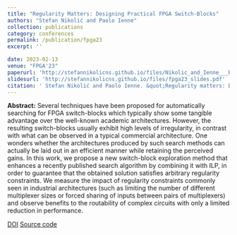 ```yaml
---
title: "Regularity Matters: Designing Practical FPGA Switch-Blocks"
authors: "Stefan Nikolić and Paolo Ienne"
collection: publications
category: conferences
permalink: /publication/fpga23
excerpt: ''

date: 2023-02-13
venue: "FPGA'23"
paperurl: 'http://stefannikolicns.github.io/files/Nikolic_and_Ienne___Regularity_Matters_Designing_Practical_FPGA_Switch_Blocks___2023.pdf'
slidesurl: 'http://stefannikolicns.github.io/files/fpga23_slides.pdf'
citation: ' Stefan Nikolić and Paolo Ienne. &quot;Regularity matters: Designing practical FPGA switch-blocks&quot;. In Proceedings of the 2023 ACM/SIGDA International Symposium on Field-Programmable Gate Arrays, 2 2023'
---
```


**Abstract:** Several techniques have been proposed for automatically searching for FPGA switch-blocks which typically show some tangible advantage over the well-known academic architectures. However, the resulting switch-blocks usually exhibit high levels of irregularity, in contrast with what can be observed in a typical commercial architecture. One wonders whether the architectures produced by such search methods can actually be laid out in an efficient manner while retaining the perceived gains. In this work, we propose a new switch-block exploration method that enhances a recently published search algorithm by combining it with ILP, in order to guarantee that the obtained solution satisfies arbitrary regularity constraints. We measure the impact of regularity constraints commonly seen in industrial architectures (such as limiting the number of different multiplexer sizes or forced sharing of inputs between pairs of multiplexers) and observe benefits to the routability of complex circuits with only a limited reduction in performance. 

[DOI](https://doi.org/10.1145/3543622.3573192)
[Source code](https://github.com/EPFL-LAP/fpga23-regularity)
